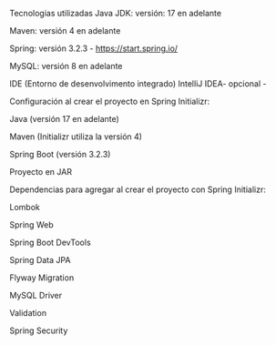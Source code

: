 Tecnologias utilizadas
Java JDK: versión: 17 en adelante

Maven: versión 4 en adelante

Spring: versión 3.2.3 - https://start.spring.io/

MySQL: versión 8 en adelante

IDE (Entorno de desenvolvimento integrado) IntelliJ IDEA- opcional -

Configuración al crear el proyecto en Spring Initializr:

Java (versión 17 en adelante)

Maven (Initializr utiliza la versión 4)

Spring Boot (versión 3.2.3)

Proyecto en JAR

Dependencias para agregar al crear el proyecto con Spring Initializr:

Lombok

Spring Web

Spring Boot DevTools

Spring Data JPA

Flyway Migration

MySQL Driver

Validation

Spring Security
